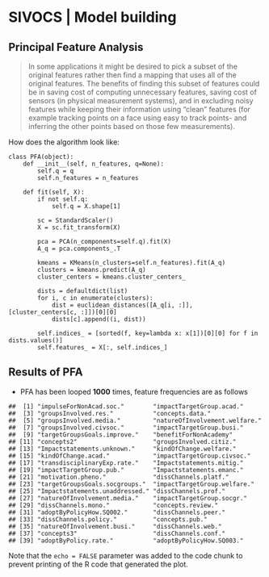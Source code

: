 SIVOCS \| Model building
================

## Principal Feature Analysis

> In some applications it might be desired to pick a subset of the
> original features rather then find a mapping that uses all of the
> original features. The benefits of finding this subset of features
> could be in saving cost of computing unnecessary features, saving cost
> of sensors (in physical measurement systems), and in excluding noisy
> features while keeping their information using “clean” features (for
> example tracking points on a face using easy to track points- and
> inferring the other points based on those few measurements).

How does the algorithm look like:

``` python:
class PFA(object):
    def __init__(self, n_features, q=None):
        self.q = q
        self.n_features = n_features

    def fit(self, X):
        if not self.q:
            self.q = X.shape[1]

        sc = StandardScaler()
        X = sc.fit_transform(X)

        pca = PCA(n_components=self.q).fit(X)
        A_q = pca.components_.T

        kmeans = KMeans(n_clusters=self.n_features).fit(A_q)
        clusters = kmeans.predict(A_q)
        cluster_centers = kmeans.cluster_centers_

        dists = defaultdict(list)
        for i, c in enumerate(clusters):
            dist = euclidean_distances([A_q[i, :]], [cluster_centers[c, :]])[0][0]
            dists[c].append((i, dist))

        self.indices_ = [sorted(f, key=lambda x: x[1])[0][0] for f in dists.values()]
        self.features_ = X[:, self.indices_]
```

## Results of PFA

-   PFA has been looped **1000** times, feature frequencies are as
    follows

<!-- -->

    ##  [1] "impulseForNonAcad.soc."        "impactTargetGroup.acad."      
    ##  [3] "groupsInvolved.res."           "concepts.data."               
    ##  [5] "groupsInvolved.media."         "natureOfInvolvement.welfare." 
    ##  [7] "groupsInvolved.civsoc."        "impactTargetGroup.busi."      
    ##  [9] "targetGroupsGoals.improve."    "benefitForNonAcademy"         
    ## [11] "concepts2"                     "groupsInvolved.citiz."        
    ## [13] "Impactstatements.unknown."     "kindOfChange.welfare."        
    ## [15] "kindOfChange.acad."            "impactTargetGroup.civsoc."    
    ## [17] "transdisciplinaryExp.rate."    "Impactstatements.mitig."      
    ## [19] "impactTargetGroup.pub."        "Impactstatements.emanc."      
    ## [21] "motivation.pheno."             "dissChannels.platf."          
    ## [23] "targetGroupsGoals.socgroups."  "impactTargetGroup.welfare."   
    ## [25] "Impactstatements.unaddressed." "dissChannels.prof."           
    ## [27] "natureOfInvolvement.media."    "impactTargetGroup.socgr."     
    ## [29] "dissChannels.mono."            "concepts.review."             
    ## [31] "adoptByPolicyHow.SQ002."       "dissChannels.peer."           
    ## [33] "dissChannels.policy."          "concepts.pub."                
    ## [35] "natureOfInvolvement.busi."     "dissChannels.web."            
    ## [37] "concepts3"                     "dissChannels.conf."           
    ## [39] "adoptByPolicy.rate."           "adoptByPolicyHow.SQ003."

Note that the `echo = FALSE` parameter was added to the code chunk to
prevent printing of the R code that generated the plot.
